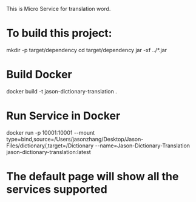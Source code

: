 This is Micro Service for translation word.

# To build this project:

mkdir -p target/dependency
cd target/dependency
jar -xf ../*.jar

# Build Docker 
docker build -t jason-dictionary-translation .

# Run Service in Docker
docker run -p 10001:10001 --mount type=bind,source=/Users/jasonzhang/Desktop/Jason-Files/dictionary/,target=/Dictionary --name=Jason-Dictionary-Translation  jason-dictionary-translation:latest

# The default page will show all the services supported